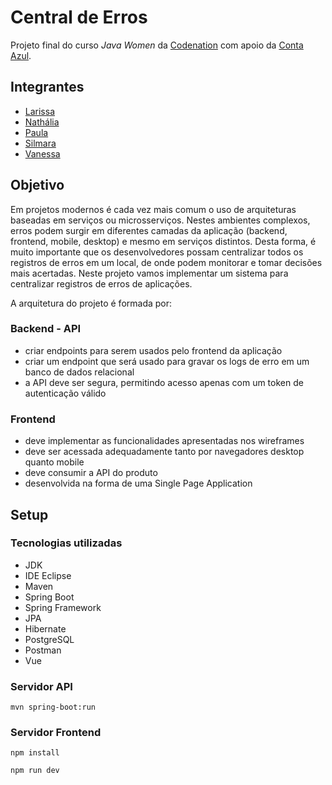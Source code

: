 # Central de Erros 

Projeto final do curso <i>Java Women</i> da [Codenation](https://codenation.dev/) com apoio da [Conta Azul](https://contaazul.com/).

## Integrantes

- [Larissa](https://github.com/1903larissaalves)
- [Nathália](https://github.com/ncezar)
- [Paula](https://github.com/paulacampigotto)
- [Silmara](https://github.com/Silmaraleitec)
- [Vanessa](https://github.com/vanessalage)


## Objetivo


Em projetos modernos é cada vez mais comum o uso de arquiteturas baseadas em serviços ou microsserviços. Nestes ambientes complexos, erros podem surgir em diferentes camadas da aplicação (backend, frontend, mobile, desktop) e mesmo em serviços distintos. Desta forma, é muito importante que os desenvolvedores possam centralizar todos os registros de erros em um local, de onde podem monitorar e tomar decisões mais acertadas. Neste projeto vamos implementar um sistema para centralizar registros de erros de aplicações.

A arquitetura do projeto é formada por:

### Backend - API 

- criar endpoints para serem usados pelo frontend da aplicação
- criar um endpoint que será usado para gravar os logs de erro em um banco de dados relacional
- a API deve ser segura, permitindo acesso apenas com um token de autenticação válido

### Frontend 

- deve implementar as funcionalidades apresentadas nos wireframes
- deve ser acessada adequadamente tanto por navegadores desktop quanto mobile
- deve consumir a API do produto
- desenvolvida na forma de uma Single Page Application



## Setup

### Tecnologias utilizadas

- JDK 
- IDE Eclipse 
- Maven 
- Spring Boot 
- Spring Framework 
- JPA
- Hibernate 
- PostgreSQL
- Postman
- Vue


### Servidor API

```
mvn spring-boot:run
```
### Servidor Frontend

```
npm install
```

```
npm run dev
```